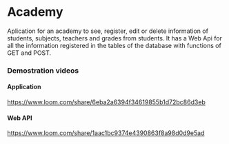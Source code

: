 # Academy

Aplication for an academy to see, register, edit or delete information of students, subjects, teachers and grades from students. It has a Web Api for all the information registered in the tables of the database with functions of GET and POST.

### Demostration videos

#### Application 

https://www.loom.com/share/6eba2a6394f34619855b1d72bc86d3eb

#### Web API 

https://www.loom.com/share/1aac1bc9374e4390863f8a98d0d9e5ad

